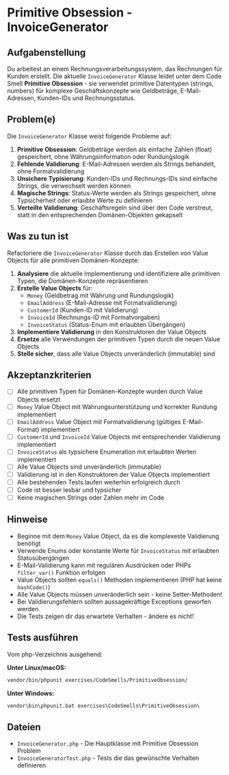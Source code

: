 # Primitive Obsession - InvoiceGenerator

## Aufgabenstellung

Du arbeitest an einem Rechnungsverarbeitungssystem, das Rechnungen für Kunden erstellt. Die aktuelle `InvoiceGenerator` Klasse leidet unter dem Code Smell **Primitive Obsession** - sie verwendet primitive Datentypen (strings, numbers) für komplexe Geschäftskonzepte wie Geldbeträge, E-Mail-Adressen, Kunden-IDs und Rechnungsstatus.

## Problem(e)

Die `InvoiceGenerator` Klasse weist folgende Probleme auf:

1. **Primitive Obsession**: Geldbeträge werden als einfache Zahlen (float) gespeichert, ohne Währungsinformation oder Rundungslogik
2. **Fehlende Validierung**: E-Mail-Adressen werden als Strings behandelt, ohne Formatvalidierung
3. **Unsichere Typisierung**: Kunden-IDs und Rechnungs-IDs sind einfache Strings, die verwechselt werden können
4. **Magische Strings**: Status-Werte werden als Strings gespeichert, ohne Typsicherheit oder erlaubte Werte zu definieren
5. **Verteilte Validierung**: Geschäftsregeln sind über den Code verstreut, statt in den entsprechenden Domänen-Objekten gekapselt

## Was zu tun ist

Refactoriere die `InvoiceGenerator` Klasse durch das Erstellen von Value Objects für alle primitiven Domänen-Konzepte:

1. **Analysiere** die aktuelle Implementierung und identifiziere alle primitiven Typen, die Domänen-Konzepte repräsentieren
2. **Erstelle Value Objects** für:
   - `Money` (Geldbetrag mit Währung und Rundungslogik)
   - `EmailAddress` (E-Mail-Adresse mit Formatvalidierung)
   - `CustomerId` (Kunden-ID mit Validierung)
   - `InvoiceId` (Rechnungs-ID mit Formatvorgaben)
   - `InvoiceStatus` (Status-Enum mit erlaubten Übergängen)
3. **Implementiere Validierung** in den Konstruktoren der Value Objects
4. **Ersetze** alle Verwendungen der primitiven Typen durch die neuen Value Objects
5. **Stelle sicher**, dass alle Value Objects unveränderlich (immutable) sind

## Akzeptanzkriterien

- [ ] Alle primitiven Typen für Domänen-Konzepte wurden durch Value Objects ersetzt
- [ ] `Money` Value Object mit Währungsunterstützung und korrekter Rundung implementiert
- [ ] `EmailAddress` Value Object mit Formatvalidierung (gültiges E-Mail-Format) implementiert
- [ ] `CustomerId` und `InvoiceId` Value Objects mit entsprechender Validierung implementiert
- [ ] `InvoiceStatus` als typsichere Enumeration mit erlaubten Werten implementiert
- [ ] Alle Value Objects sind unveränderlich (immutable)
- [ ] Validierung ist in den Konstruktoren der Value Objects implementiert
- [ ] Alle bestehenden Tests laufen weiterhin erfolgreich durch
- [ ] Code ist besser lesbar und typsicher
- [ ] Keine magischen Strings oder Zahlen mehr im Code

## Hinweise

- Beginne mit dem `Money` Value Object, da es die komplexeste Validierung benötigt
- Verwende Enums oder konstante Werte für `InvoiceStatus` mit erlaubten Statusübergängen
- E-Mail-Validierung kann mit regulären Ausdrücken oder PHPs `filter_var()` Funktion erfolgen
- Value Objects sollten `equals()` Methoden implementieren (PHP hat keine `hashCode()`)
- Alle Value Objects müssen unveränderlich sein - keine Setter-Methoden!
- Bei Validierungsfehlern sollten aussagekräftige Exceptions geworfen werden
- Die Tests zeigen dir das erwartete Verhalten - ändere es nicht!

## Tests ausführen

Vom php-Verzeichnis ausgehend:

**Unter Linux/macOS:**
```bash
vendor/bin/phpunit exercises/CodeSmells/PrimitiveObsession/
```

**Unter Windows:**
```cmd
vendor\bin\phpunit.bat exercises\CodeSmells\PrimitiveObsession\
```

## Dateien

- `InvoiceGenerator.php` - Die Hauptklasse mit Primitive Obsession Problem
- `InvoiceGeneratorTest.php` - Tests die das gewünschte Verhalten definieren
